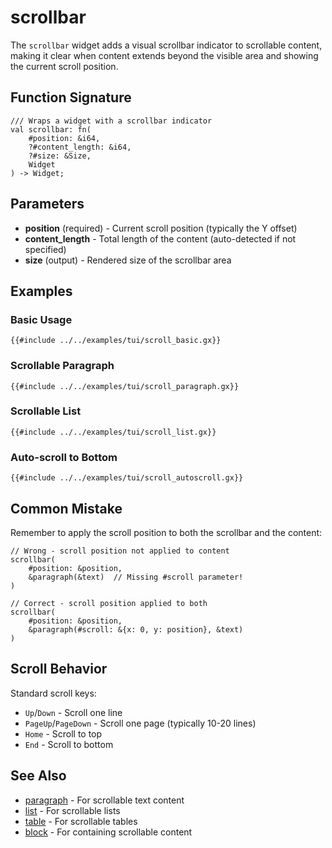 # scrollbar

The `scrollbar` widget adds a visual scrollbar indicator to scrollable content, making it clear when content extends beyond the visible area and showing the current scroll position.

## Function Signature

```
/// Wraps a widget with a scrollbar indicator
val scrollbar: fn(
    #position: &i64,
    ?#content_length: &i64,
    ?#size: &Size,
    Widget
) -> Widget;
```

## Parameters

- **position** (required) - Current scroll position (typically the Y offset)
- **content_length** - Total length of the content (auto-detected if not specified)
- **size** (output) - Rendered size of the scrollbar area

## Examples

### Basic Usage

```graphix
{{#include ../../examples/tui/scroll_basic.gx}}
```

### Scrollable Paragraph

```graphix
{{#include ../../examples/tui/scroll_paragraph.gx}}
```

### Scrollable List

```graphix
{{#include ../../examples/tui/scroll_list.gx}}
```

### Auto-scroll to Bottom

```graphix
{{#include ../../examples/tui/scroll_autoscroll.gx}}
```

## Common Mistake

Remember to apply the scroll position to both the scrollbar and the content:

```graphix
// Wrong - scroll position not applied to content
scrollbar(
    #position: &position,
    &paragraph(&text)  // Missing #scroll parameter!
)

// Correct - scroll position applied to both
scrollbar(
    #position: &position,
    &paragraph(#scroll: &{x: 0, y: position}, &text)
)
```

## Scroll Behavior

Standard scroll keys:
- `Up`/`Down` - Scroll one line
- `PageUp`/`PageDown` - Scroll one page (typically 10-20 lines)
- `Home` - Scroll to top
- `End` - Scroll to bottom

## See Also

- [paragraph](paragraph.md) - For scrollable text content
- [list](list.md) - For scrollable lists
- [table](table.md) - For scrollable tables
- [block](block.md) - For containing scrollable content
